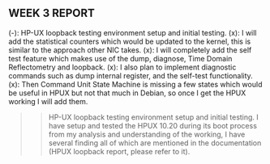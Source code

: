 WEEK 3 REPORT
-------------

(-): HP-UX loopback testing environment setup and initial testing.
(x): I will add the statistical counters which would be updated to the kernel, this is similar to the approach other NIC takes.
(x): I will completely add the self test feature which makes use of the dump, diagnose, Time Domain Reflectometry and loopback.
(x): I also plan to implement diagnostic commands such as dump internal register, and the
self-test functionality.
(x): Then Command Unit State Machine is missing a few states which would be useful in HPUX but not that much in Debian, so once I get the HPUX working I will add them.

>> HP-UX loopback testing environment setup and initial testing.
I have setup and tested the HPUX 10.20 during its boot process from my analysis and understanding of the working, I have several finding all of which are mentioned in the documentation (HPUX loopback report, please refer to it).

